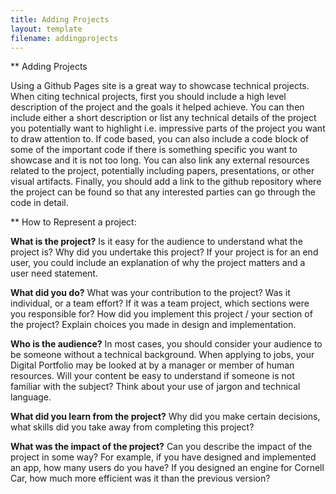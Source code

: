 ```yaml
---
title: Adding Projects
layout: template
filename: addingprojects
--- 
```


** Adding Projects

Using a Github Pages site is a great way to showcase technical projects. When citing technical projects, first you should include a high level description of the project and the goals it helped achieve. You can then include either a short description or list any technical details of the project you potentially want to highlight i.e. impressive parts of the project you want to draw attention to. If code based, you can also include a code block of some of the important code if there is something specific you want to showcase and it is not too long. You can also link any external resources related to the project, potentially including papers, presentations, or other visual artifacts. Finally, you should add a link to the github repository where the project can be found so that any interested parties can go through the code in detail. 

** How to Represent a project:

**What is the project?**
Is it easy for the audience to understand what the project is? Why did you undertake this project? If your project is for an end user, you could include an explanation of why the project matters and a user need statement.

**What did you do?**
What was your contribution to the project? Was it individual, or a team effort? If it was a team project, which sections were you responsible for?
How did you implement this project / your section of the project? Explain choices you made in design and implementation.

**Who is the audience?**
In most cases, you should consider your audience to be someone without a technical background. When applying to jobs, your Digital Portfolio may be looked at by a manager or member of human resources. Will your content be easy to understand if someone is not familiar with the subject? Think about your use of jargon and technical language.

**What did you learn from the project?**
Why did you make certain decisions, what skills did you take away from completing this project?

**What was the impact of the project?**
Can you describe the impact of the project in some way? For example, if you have designed and implemented an app, how many users do you have? If you designed an engine for Cornell Car, how much more efficient was it than the previous version? 


